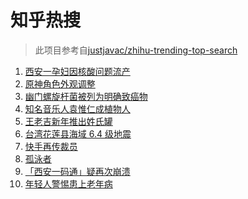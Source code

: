 # 知乎热搜

> 此项目参考自[justjavac/zhihu-trending-top-search](https://github.com/justjavac/zhihu-trending-top-search/blob/main/utils.ts)

<!-- BEGIN -->
  <!-- 最后更新时间:Wed Jan 05 2022 07:11:40 GMT+0000 (Coordinated Universal Time) -->
  1. [西安一孕妇因核酸问题流产](https://www.zhihu.com/search?q=西安孕妇)
1. [原神角色外观调整](https://www.zhihu.com/search?q=原神)
1. [幽门螺旋杆菌被列为明确致癌物](https://www.zhihu.com/search?q=幽门螺旋杆菌)
1. [知名音乐人袁惟仁成植物人](https://www.zhihu.com/search?q=袁惟仁)
1. [王老吉新年推出姓氏罐](https://www.zhihu.com/search?q=王老吉)
1. [台湾花莲县海域 6.4 级地震](https://www.zhihu.com/search?q=台湾地震)
1. [快手再传裁员](https://www.zhihu.com/search?q=快手裁员)
1. [孤泳者](https://www.zhihu.com/search?q=孤泳者)
1. [「西安一码通」疑再次崩溃](https://www.zhihu.com/search?q=西安一码通)
1. [年轻人警惕患上老年病](https://www.zhihu.com/search?q=令人心动的offer)
  <!-- END -->